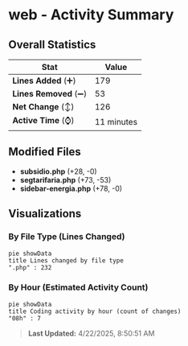 # web - Activity Summary 

## Overall Statistics

| Stat                   | Value                                                             |
| ---------------------- | ----------------------------------------------------------------- |
| **Lines Added** (➕)   | 179                                          |
| **Lines Removed** (➖) | 53                                        |
| **Net Change** (↕)    | 126                |
| **Active Time** (⌚)   | 11 minutes |


## Modified Files
- **subsidio.php** (+28, -0)
- **segtarifaria.php** (+73, -53)
- **sidebar-energia.php** (+78, -0)

## Visualizations

### By File Type (Lines Changed)

```mermaid
pie showData
title Lines changed by file type
".php" : 232
```

### By Hour (Estimated Activity Count)

```mermaid
pie showData
title Coding activity by hour (count of changes)
"08h" : 7
```


> **Last Updated:** 4/22/2025, 8:50:51 AM